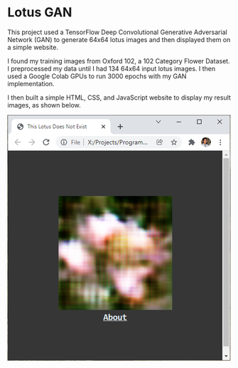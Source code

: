 # Lotus GAN

This project used a TensorFlow Deep Convolutional Generative Adversarial Network (GAN) to generate 64x64 lotus images and then displayed them on a simple website.

I found my training images from Oxford 102, a 102 Category Flower Dataset. I preprocessed my data until I had 134 64x64 input lotus images. I then used a Google Colab GPUs to run 3000 epochs with my GAN implementation.

I then built a simple HTML, CSS, and JavaScript website to display my result images, as shown below.

![alt text](website.png)
